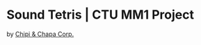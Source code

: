 # Sound Tetris | CTU MM1 Project
by [Chipi & Chapa Corp.](https://exposedcat.notion.site/Chipi-Chapa-Corp-Home-f21182d34d3b41be999243534f871a9e)